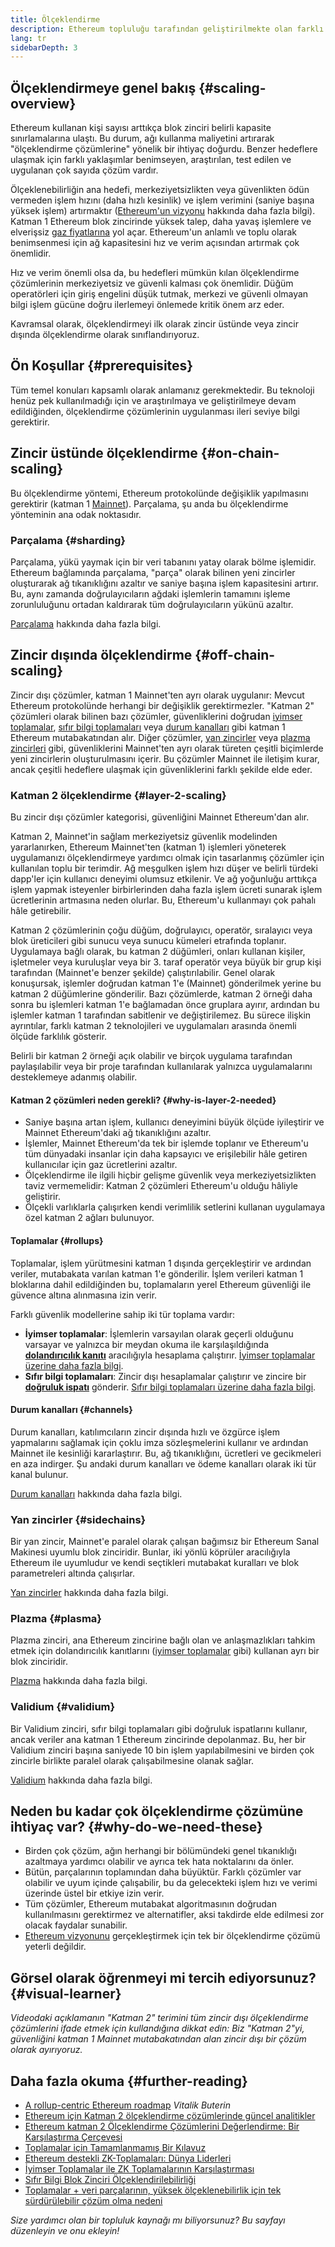 ```yaml
---
title: Ölçeklendirme
description: Ethereum topluluğu tarafından geliştirilmekte olan farklı ölçekleme seçeneklerine giriş.
lang: tr
sidebarDepth: 3
---
```


## Ölçeklendirmeye genel bakış {#scaling-overview}

Ethereum kullanan kişi sayısı arttıkça blok zinciri belirli kapasite sınırlamalarına ulaştı. Bu durum, ağı kullanma maliyetini artırarak "ölçeklendirme çözümlerine" yönelik bir ihtiyaç doğurdu. Benzer hedeflere ulaşmak için farklı yaklaşımlar benimseyen, araştırılan, test edilen ve uygulanan çok sayıda çözüm vardır.

Ölçeklenebilirliğin ana hedefi, merkeziyetsizlikten veya güvenlikten ödün vermeden işlem hızını (daha hızlı kesinlik) ve işlem verimini (saniye başına yüksek işlem) artırmaktır ([Ethereum'un vizyonu](/upgrades/vision/) hakkında daha fazla bilgi). Katman 1 Ethereum blok zincirinde yüksek talep, daha yavaş işlemlere ve elverişsiz [gaz fiyatlarına](/developers/docs/gas/) yol açar. Ethereum'un anlamlı ve toplu olarak benimsenmesi için ağ kapasitesini hız ve verim açısından artırmak çok önemlidir.

Hız ve verim önemli olsa da, bu hedefleri mümkün kılan ölçeklendirme çözümlerinin merkeziyetsiz ve güvenli kalması çok önemlidir. Düğüm operatörleri için giriş engelini düşük tutmak, merkezi ve güvenli olmayan bilgi işlem gücüne doğru ilerlemeyi önlemede kritik önem arz eder.

Kavramsal olarak, ölçeklendirmeyi ilk olarak zincir üstünde veya zincir dışında ölçeklendirme olarak sınıflandırıyoruz.

## Ön Koşullar {#prerequisites}

Tüm temel konuları kapsamlı olarak anlamanız gerekmektedir. Bu teknoloji henüz pek kullanılmadığı için ve araştırılmaya ve geliştirilmeye devam edildiğinden, ölçeklendirme çözümlerinin uygulanması ileri seviye bilgi gerektirir.

## Zincir üstünde ölçeklendirme {#on-chain-scaling}

Bu ölçeklendirme yöntemi, Ethereum protokolünde değişiklik yapılmasını gerektirir (katman 1 [Mainnet](/glossary/#mainnet)). Parçalama, şu anda bu ölçeklendirme yönteminin ana odak noktasıdır.

### Parçalama {#sharding}

Parçalama, yükü yaymak için bir veri tabanını yatay olarak bölme işlemidir. Ethereum bağlamında parçalama, "parça" olarak bilinen yeni zincirler oluşturarak ağ tıkanıklığını azaltır ve saniye başına işlem kapasitesini artırır. Bu, aynı zamanda doğrulayıcıların ağdaki işlemlerin tamamını işleme zorunluluğunu ortadan kaldırarak tüm doğrulayıcıların yükünü azaltır.

[Parçalama](/upgrades/sharding/) hakkında daha fazla bilgi.

## Zincir dışında ölçeklendirme {#off-chain-scaling}

Zincir dışı çözümler, katman 1 Mainnet'ten ayrı olarak uygulanır: Mevcut Ethereum protokolünde herhangi bir değişiklik gerektirmezler. "Katman 2" çözümleri olarak bilinen bazı çözümler, güvenliklerini doğrudan [iyimser toplamalar](/developers/docs/scaling/optimistic-rollups/), [sıfır bilgi toplamaları](/developers/docs/scaling/zk-rollups/) veya [durum kanalları](/developers/docs/scaling/state-channels/) gibi katman 1 Ethereum mutabakatından alır. Diğer çözümler, [yan zincirler](#sidechains) veya [plazma zincirleri](#plasma) gibi, güvenliklerini Mainnet'ten ayrı olarak türeten çeşitli biçimlerde yeni zincirlerin oluşturulmasını içerir. Bu çözümler Mainnet ile iletişim kurar, ancak çeşitli hedeflere ulaşmak için güvenliklerini farklı şekilde elde eder.

### Katman 2 ölçeklendirme {#layer-2-scaling}

Bu zincir dışı çözümler kategorisi, güvenliğini Mainnet Ethereum'dan alır.

Katman 2, Mainnet'in sağlam merkeziyetsiz güvenlik modelinden yararlanırken, Ethereum Mainnet'ten (katman 1) işlemleri yöneterek uygulamanızı ölçeklendirmeye yardımcı olmak için tasarlanmış çözümler için kullanılan toplu bir terimdir. Ağ meşgulken işlem hızı düşer ve belirli türdeki dapp'ler için kullanıcı deneyimi olumsuz etkilenir. Ve ağ yoğunluğu arttıkça işlem yapmak isteyenler birbirlerinden daha fazla işlem ücreti sunarak işlem ücretlerinin artmasına neden olurlar. Bu, Ethereum'u kullanmayı çok pahalı hâle getirebilir.

Katman 2 çözümlerinin çoğu düğüm, doğrulayıcı, operatör, sıralayıcı veya blok üreticileri gibi sunucu veya sunucu kümeleri etrafında toplanır. Uygulamaya bağlı olarak, bu katman 2 düğümleri, onları kullanan kişiler, işletmeler veya kuruluşlar veya bir 3. taraf operatör veya büyük bir grup kişi tarafından (Mainnet'e benzer şekilde) çalıştırılabilir. Genel olarak konuşursak, işlemler doğrudan katman 1'e (Mainnet) gönderilmek yerine bu katman 2 düğümlerine gönderilir. Bazı çözümlerde, katman 2 örneği daha sonra bu işlemleri katman 1'e bağlamadan önce gruplara ayırır, ardından bu işlemler katman 1 tarafından sabitlenir ve değiştirilemez. Bu sürece ilişkin ayrıntılar, farklı katman 2 teknolojileri ve uygulamaları arasında önemli ölçüde farklılık gösterir.

Belirli bir katman 2 örneği açık olabilir ve birçok uygulama tarafından paylaşılabilir veya bir proje tarafından kullanılarak yalnızca uygulamalarını desteklemeye adanmış olabilir.

#### Katman 2 çözümleri neden gerekli? {#why-is-layer-2-needed}

- Saniye başına artan işlem, kullanıcı deneyimini büyük ölçüde iyileştirir ve Mainnet Ethereum'daki ağ tıkanıklığını azaltır.
- İşlemler, Mainnet Ethereum'da tek bir işlemde toplanır ve Ethereum'u tüm dünyadaki insanlar için daha kapsayıcı ve erişilebilir hâle getiren kullanıcılar için gaz ücretlerini azaltır.
- Ölçeklendirme ile ilgili hiçbir gelişme güvenlik veya merkeziyetsizlikten taviz vermemelidir: Katman 2 çözümleri Ethereum'u olduğu hâliyle geliştirir.
- Ölçekli varlıklarla çalışırken kendi verimlilik setlerini kullanan uygulamaya özel katman 2 ağları bulunuyor.

#### Toplamalar {#rollups}

Toplamalar, işlem yürütmesini katman 1 dışında gerçekleştirir ve ardından veriler, mutabakata varılan katman 1'e gönderilir. İşlem verileri katman 1 bloklarına dahil edildiğinden bu, toplamaların yerel Ethereum güvenliği ile güvence altına alınmasına izin verir.

Farklı güvenlik modellerine sahip iki tür toplama vardır:

- **İyimser toplamalar**: İşlemlerin varsayılan olarak geçerli olduğunu varsayar ve yalnızca bir meydan okuma ile karşılaşıldığında [**dolandırıcılık kanıtı**](/glossary/#fraud-proof) aracılığıyla hesaplama çalıştırır. [İyimser toplamalar üzerine daha fazla bilgi](/developers/docs/scaling/optimistic-rollups/).
- **Sıfır bilgi toplamaları**: Zincir dışı hesaplamalar çalıştırır ve zincire bir [**doğruluk ispatı**](/glossary/#validity-proof) gönderir. [Sıfır bilgi toplamaları üzerine daha fazla bilgi](/developers/docs/scaling/zk-rollups/).

#### Durum kanalları {#channels}

Durum kanalları, katılımcıların zincir dışında hızlı ve özgürce işlem yapmalarını sağlamak için çoklu imza sözleşmelerini kullanır ve ardından Mainnet ile kesinliği kararlaştırır. Bu, ağ tıkanıklığını, ücretleri ve gecikmeleri en aza indirger. Şu andaki durum kanalları ve ödeme kanalları olarak iki tür kanal bulunur.

[Durum kanalları](/developers/docs/scaling/state-channels/) hakkında daha fazla bilgi.

### Yan zincirler {#sidechains}

Bir yan zincir, Mainnet'e paralel olarak çalışan bağımsız bir Ethereum Sanal Makinesi uyumlu blok zinciridir. Bunlar, iki yönlü köprüler aracılığıyla Ethereum ile uyumludur ve kendi seçtikleri mutabakat kuralları ve blok parametreleri altında çalışırlar.

[Yan zincirler](/developers/docs/scaling/sidechains/) hakkında daha fazla bilgi.

### Plazma {#plasma}

Plazma zinciri, ana Ethereum zincirine bağlı olan ve anlaşmazlıkları tahkim etmek için dolandırıcılık kanıtlarını ([iyimser toplamalar](/developers/docs/scaling/optimistic-rollups/) gibi) kullanan ayrı bir blok zinciridir.

[Plazma](/developers/docs/scaling/plasma/) hakkında daha fazla bilgi.

### Validium {#validium}

Bir Validium zinciri, sıfır bilgi toplamaları gibi doğruluk ispatlarını kullanır, ancak veriler ana katman 1 Ethereum zincirinde depolanmaz. Bu, her bir Validium zinciri başına saniyede 10 bin işlem yapılabilmesini ve birden çok zincirle birlikte paralel olarak çalışabilmesine olanak sağlar.

[Validium](/developers/docs/scaling/validium/) hakkında daha fazla bilgi.

## Neden bu kadar çok ölçeklendirme çözümüne ihtiyaç var? {#why-do-we-need-these}

- Birden çok çözüm, ağın herhangi bir bölümündeki genel tıkanıklığı azaltmaya yardımcı olabilir ve ayrıca tek hata noktalarını da önler.
- Bütün, parçalarının toplamından daha büyüktür. Farklı çözümler var olabilir ve uyum içinde çalışabilir, bu da gelecekteki işlem hızı ve verimi üzerinde üstel bir etkiye izin verir.
- Tüm çözümler, Ethereum mutabakat algoritmasının doğrudan kullanılmasını gerektirmez ve alternatifler, aksi takdirde elde edilmesi zor olacak faydalar sunabilir.
- [Ethereum vizyonunu](/upgrades/vision/) gerçekleştirmek için tek bir ölçeklendirme çözümü yeterli değildir.

## Görsel olarak öğrenmeyi mi tercih ediyorsunuz? {#visual-learner}

<YouTube id="BgCgauWVTs0" />

_Videodaki açıklamanın "Katman 2" terimini tüm zincir dışı ölçeklendirme çözümlerini ifade etmek için kullandığına dikkat edin: Biz "Katman 2"yi, güvenliğini katman 1 Mainnet mutabakatından alan zincir dışı bir çözüm olarak ayırıyoruz._

<YouTube id="7pWxCklcNsU" />

## Daha fazla okuma {#further-reading}

- [A rollup-centric Ethereum roadmap](https://ethereum-magicians.org/t/a-rollup-centric-ethereum-roadmap/4698) _Vitalik Buterin_
- [Ethereum için Katman 2 ölçeklendirme çözümlerinde güncel analitikler](https://www.l2beat.com/)
- [Ethereum katman 2 Ölçeklendirme Çözümlerini Değerlendirme: Bir Karşılaştırma Çerçevesi](https://medium.com/matter-labs/evaluating-ethereum-l2-scaling-solutions-a-comparison-framework-b6b2f410f955)
- [Toplamalar için Tamamlanmamış Bir Kılavuz](https://vitalik.ca/general/2021/01/05/rollup.html)
- [Ethereum destekli ZK-Toplamaları: Dünya Liderleri](https://hackmd.io/@canti/rkUT0BD8K)
- [İyimser Toplamalar ile ZK Toplamalarının Karşılaştırması](https://limechain.tech/blog/optimistic-rollups-vs-zk-rollups/)
- [Sıfır Bilgi Blok Zinciri Ölçeklendirilebilirliği](https://ethworks.io/assets/download/zero-knowledge-blockchain-scaling-ethworks.pdf)
- [Toplamalar + veri parçalarının, yüksek ölçeklenebilirlik için tek sürdürülebilir çözüm olma nedeni](https://polynya.medium.com/why-rollups-data-shards-are-the-only-sustainable-solution-for-high-scalability-c9aabd6fbb48)

_Size yardımcı olan bir topluluk kaynağı mı biliyorsunuz? Bu sayfayı düzenleyin ve onu ekleyin!_
